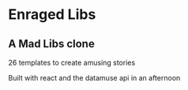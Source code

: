 # Enraged Libs

## A Mad Libs clone

26 templates to create amusing stories

Built with react and the datamuse api in an afternoon
